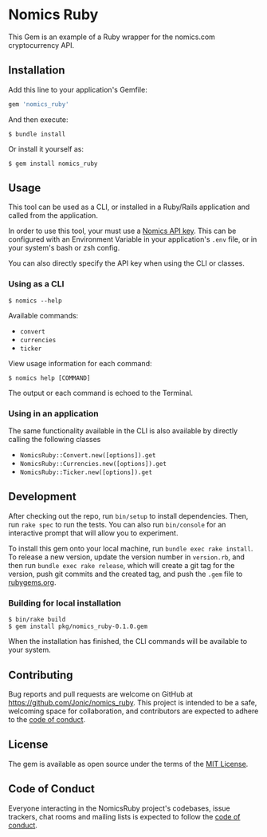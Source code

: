 # Nomics Ruby

This Gem is an example of a Ruby wrapper for the nomics.com cryptocurrency API.

## Installation

Add this line to your application's Gemfile:

```ruby
gem 'nomics_ruby'
```

And then execute:

    $ bundle install

Or install it yourself as:

    $ gem install nomics_ruby

## Usage

This tool can be used as a CLI, or installed in a Ruby/Rails application and called from the application.

In order to use this tool, your must use a [Nomics API key](https://p.nomics.com/cryptocurrency-bitcoin-api/). This can be configured with an Environment Variable in your application's `.env` file, or in your system's bash or zsh config.

You can also directly specify the API key when using the CLI or classes.

### Using as a CLI

    $ nomics --help

Available commands:

- `convert`
- `currencies`
- `ticker`

View usage information for each command:

    $ nomics help [COMMAND]

The output or each command is echoed to the Terminal.

### Using in an application

The same functionality available in the CLI is also available by directly calling the following classes

- `NomicsRuby::Convert.new([options]).get`
- `NomicsRuby::Currencies.new([options]).get`
- `NomicsRuby::Ticker.new([options]).get`

## Development

After checking out the repo, run `bin/setup` to install dependencies. Then, run `rake spec` to run the tests. You can also run `bin/console` for an interactive prompt that will allow you to experiment.

To install this gem onto your local machine, run `bundle exec rake install`. To release a new version, update the version number in `version.rb`, and then run `bundle exec rake release`, which will create a git tag for the version, push git commits and the created tag, and push the `.gem` file to [rubygems.org](https://rubygems.org).

### Building for local installation

    $ bin/rake build
    $ gem install pkg/nomics_ruby-0.1.0.gem

When the installation has finished, the CLI commands will be available to your system.

## Contributing

Bug reports and pull requests are welcome on GitHub at https://github.com/Jonic/nomics_ruby. This project is intended to be a safe, welcoming space for collaboration, and contributors are expected to adhere to the [code of conduct](https://github.com/Jonic/nomics_ruby/blob/master/CODE_OF_CONDUCT.md).

## License

The gem is available as open source under the terms of the [MIT License](https://opensource.org/licenses/MIT).

## Code of Conduct

Everyone interacting in the NomicsRuby project's codebases, issue trackers, chat rooms and mailing lists is expected to follow the [code of conduct](https://github.com/Jonic/nomics_ruby/blob/master/CODE_OF_CONDUCT.md).
